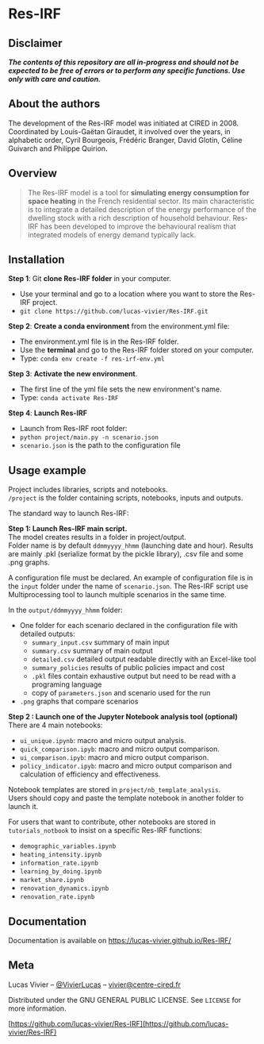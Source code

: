 # Res-IRF
## Disclaimer
**_The contents of this repository are all in-progress and should not be expected to be free of errors or to perform any specific functions. Use only with care and caution._**

## About the authors
The development of the Res-IRF model was initiated at CIRED in 2008. Coordinated by Louis-Gaëtan Giraudet, it involved over the years, in alphabetic order, Cyril Bourgeois, Frédéric Branger, David Glotin, Céline Guivarch and Philippe Quirion.

## Overview
> The Res-IRF model is a tool for **simulating energy consumption for space heating** in the French residential sector.  Its main characteristic is to integrate a detailed description of the energy performance of the dwelling stock with a rich description of household behaviour. Res-IRF has been developed to improve the behavioural realism that integrated models of energy demand typically lack.

## Installation
**Step 1**: Git **clone Res-IRF folder** in your computer.
   - Use your terminal and go to a location where you want to store the Res-IRF project.
   - `git clone https://github.com/lucas-vivier/Res-IRF.git`

**Step 2**: **Create a conda environment** from the environment.yml file:
   - The environment.yml file is in the Res-IRF folder.
   - Use the **terminal** and go to the Res-IRF folder stored on your computer.
   - Type: `conda env create -f res-irf-env.yml`

**Step 3**: **Activate the new environment**.
   - The first line of the yml file sets the new environment's name.
   - Type: `conda activate Res-IRF`

**Step 4**: **Launch Res-IRF**
   - Launch from Res-IRF root folder:
   - `python project/main.py -n scenario.json`
   - `scenario.json` is the path to the configuration file

## Usage example
Project includes libraries, scripts and notebooks.  
`/project` is the folder containing scripts, notebooks, inputs and outputs.  

The standard way to launch Res-IRF:  

**Step 1: Launch Res-IRF main script.**  
The model creates results in a folder in project/output.  
Folder name is by default `ddmmyyyy_hhmm` (launching date and hour).
Results are mainly .pkl (serialize format by the pickle library), .csv file and some .png graphs.

A configuration file must be declared.
An example of configuration file is in the `input` folder under the name of `scenario.json`.
The Res-IRF script use Multiprocessing tool to launch multiple scenarios in the same time. 

In the `output/ddmmyyyy_hhmm` folder:
- One folder for each scenario declared in the configuration file with detailed outputs:
    - `summary_input.csv` summary of main input
    - `summary.csv` summary of main output
    - `detailed.csv` detailed output readable directly with an Excel-like tool
    - `summary_policies` results of public policies impact and cost
    - `.pkl` files contain exhaustive output but need to be read with a programing language
    - copy of `parameters.json` and scenario used for the run
- `.png` graphs that compare scenarios

**Step 2 : Launch one of the Jupyter Notebook analysis tool (optional)**  
There are 4 main notebooks:
- `ui_unique.ipynb`: macro and micro output analysis.
- `quick_comparison.ipyb`: macro and micro output comparison.
- `ui_comparison.ipyb`: macro and micro output comparison.
- `policy_indicator.ipyb`: macro and micro output comparison and calculation of efficiency and effectiveness. 

Notebook templates are stored in `project/nb_template_analysis`.  
Users should copy and paste the template notebook in another folder to launch it.

For users that want to contribute, other notebooks are stored in `tutorials_notbook` to insist on a specific Res-IRF
functions:
- `demographic_variables.ipynb`
- `heating_intensity.ipynb`
- `information_rate.ipynb`
- `learning_by_doing.ipynb`
- `market_share.ipynb`
- `renovation_dynamics.ipynb`
- `renovation_rate.ipynb`

## Documentation
Documentation is available on https://lucas-vivier.github.io/Res-IRF/

## Meta

Lucas Vivier – [@VivierLucas](https://twitter.com/VivierLucas) – vivier@centre-cired.fr

Distributed under the GNU GENERAL PUBLIC LICENSE. See ``LICENSE`` for more information.

[https://github.com/lucas-vivier/Res-IRF](https://github.com/lucas-vivier/Res-IRF)